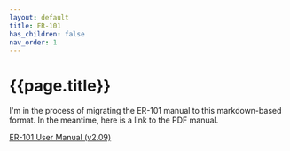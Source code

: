 ```yaml
---
layout: default
title: ER-101
has_children: false
nav_order: 1
---
```


# {{page.title}}

I'm in the process of migrating the ER-101 manual to this markdown-based format.  In the meantime, here is a link to the PDF manual.

[ER-101 User Manual (v2.09)](/images/er-101-user-manual-f2.09.pdf)
